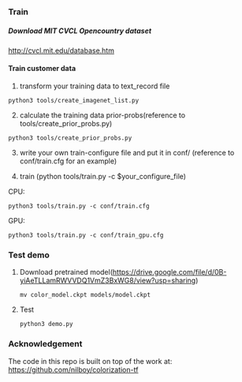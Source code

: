 
### Train

##### Download MIT CVCL Opencountry dataset
http://cvcl.mit.edu/database.htm

#### Train customer data

1. transform your training data to text_record file
```
python3 tools/create_imagenet_list.py
```

2. calculate the training data prior-probs(reference to tools/create_prior_probs.py)
```
python3 tools/create_prior_probs.py
```

3. write your own train-configure file and put it in conf/ (reference to conf/train.cfg for an example)

4. train (python tools/train.py -c $your_configure_file)

CPU:

```
python3 tools/train.py -c conf/train.cfg
```

GPU:
```
python3 tools/train.py -c conf/train_gpu.cfg
```

### Test demo

1. Download pretrained model(<a>https://drive.google.com/file/d/0B-yiAeTLLamRWVVDQ1VmZ3BxWG8/view?usp=sharing</a>)

	```
	mv color_model.ckpt models/model.ckpt
	```
2. Test

	```
	python3 demo.py
	```

### Acknowledgement
The code in this repo is built on top of the work at:
https://github.com/nilboy/colorization-tf
